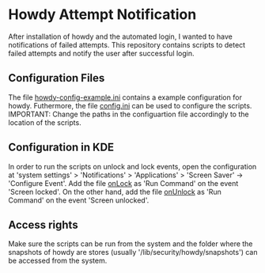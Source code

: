 # Howdy Attempt Notification

After installation of howdy and the automated login, I wanted to have notifications of failed attempts. This repository contains scripts to detect failed attempts and notify the user after successful login. 

## Configuration Files

The file [howdy-config-example.ini](howdy-config-example.ini) contains a example configuration for howdy. Futhermore, the file [config.ini](config.ini) can be used to configure the scripts. IMPORTANT: Change the paths in the configuartion file accordingly to the location of the scripts.

## Configuration in KDE

In order to run the scripts on unlock and lock events, open the configuration at 'system settings' > 'Notifications' > 'Applications' > 'Screen Saver' -> 'Configure Event'. Add the file [onLock](onLock) as 'Run Command' on the event 'Screen locked'. On the other hand, add the file [onUnlock](onUnlock) as 'Run Command' on the event 'Screen unlocked'. 

## Access rights

Make sure the scripts can be run from the system and the folder where the snapshots of howdy are stores (usually '/lib/security/howdy/snapshots') can be accessed from the system.